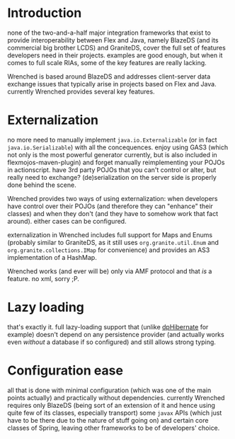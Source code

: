 # Introduction #

none of the two-and-a-half major integration frameworks that exist to provide interoperability between Flex and Java, namely BlazeDS (and its commercial big brother LCDS) and GraniteDS, cover the full set of features developers need in their projects. examples are good enough, but when it comes to full scale RIAs, some of the key features are really lacking.

Wrenched is based around BlazeDS and addresses client-server data exchange issues that typically arise in projects based on Flex and Java. currently Wrenched provides several key features.

# Externalization #

no more need to manually implement `java.io.Externalizable` (or in fact `java.io.Serializable`) with all the concequences. enjoy using GAS3 (which not only is the most powerful generator currently, but is also included in flexmojos-maven-plugin) and forget manually reimplementing your POJOs in actionscript. have 3rd party POJOs that you can't control or alter, but really need to exchange? (de)serialization on the server side is properly done behind the scene.

Wrenched provides two ways of using externalization: when developers have control over their POJOs (and therefore they can "enhance" their classes) and when they don't (and they have to somehow work that fact around). either cases can be configured.

externalization in Wrenched includes full support for Maps and Enums (probably similar to GraniteDS, as it still uses `org.granite.util.Enum` and `org.granite.collections.IMap` for convenience) and provides an AS3 implementation of a HashMap.

Wrenched works (and ever will be) only via AMF protocol and that _is_ a feature. no xml, sorry ;P.

# Lazy loading #

that's exactly it. full lazy-loading support that (unlike [dpHibernate](http://code.google.com/p/dphibernate) for example) doesn't depend on any persistence provider (and actually works even _without_ a database if so configured) and still allows strong typing.

# Configuration ease #

all that is done with minimal configuration (which was one of the main points actually) and practically without dependencies. currently Wrenched requires only BlazeDS (being sort of an extension of it and hence using quite few of its classes, especially transport) some `javax` APIs (which just have to be there due to the nature of stuff going on) and certain core classes of Spring, leaving other frameworks to be of developers' choice.